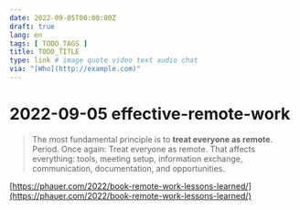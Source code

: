 ```yaml
---
date: 2022-09-05T00:00:00Z
draft: true
lang: en
tags: [ TODO_TAGS ]
title: TODO_TITLE
type: link # image quote video text audio chat
via: "[Who](http://example.com)"
---
```



# 2022-09-05 effective-remote-work


> The most fundamental principle is to **treat everyone as remote**. Period. Once again: Treat everyone as remote. That affects everything: tools, meeting setup, information exchange, communication, documentation, and opportunities.

[https://phauer.com/2022/book-remote-work-lessons-learned/](https://phauer.com/2022/book-remote-work-lessons-learned/)


